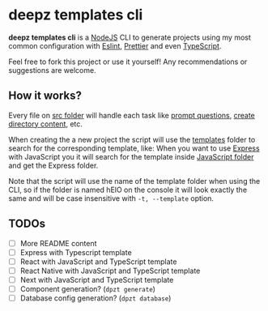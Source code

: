 # deepz templates cli
**deepz templates cli** is a [NodeJS](https://nodejs.org) CLI to generate projects using my most common configuration with [Eslint](https://eslint.org), [Prettier](https://prettier.io) and even [TypeScript](https://www.typescriptlang.org). 

Feel free to fork this project or use it yourself! Any recommendations or suggestions are welcome.

## How it works?
Every file on [src folder](src) will handle each task like [prompt questions](src/prompt.ts), [create directory content](src/createDirectoryContents.ts), etc.

When creating the a new project the script will use the [templates](src/templates/) folder to search for the corresponding template, like: When you want to use [Express](https://expressjs.com) with JavaScript you it will search for the template inside [JavaScript folder](src/templates/javascript) and get the Express folder.

Note that the script will use the name of the template folder when using the CLI, so if the folder is named hElO on the console it will look exactly the same and will be case insensitive with `-t, --template` option.

## TODOs
- [ ] More README content
- [ ] Express with Typescript template
- [ ] React with JavaScript and TypeScript template
- [ ] React Native with JavaScript and TypeScript template
- [ ] Next with JavaScript and TypeScript template
- [ ] Component generation? (`dpzt generate`)
- [ ] Database config generation? (`dpzt database`)